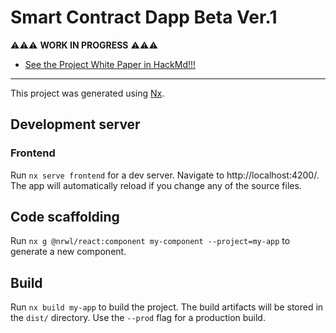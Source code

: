 # Smart Contract Dapp Beta Ver.1

⚠️⚠️⚠️ **WORK IN PROGRESS** ⚠️⚠️⚠️

* [See the Project White Paper in HackMd!!!](https://hackmd.io/@ChiHaoLu/HyTLOaRGc)

---

This project was generated using [Nx](https://nx.dev).

## Development server

### Frontend

Run `nx serve frontend` for a dev server. Navigate to http://localhost:4200/. The app will automatically reload if you change any of the source files.

## Code scaffolding

Run `nx g @nrwl/react:component my-component --project=my-app` to generate a new component.

## Build

Run `nx build my-app` to build the project. The build artifacts will be stored in the `dist/` directory. Use the `--prod` flag for a production build.
